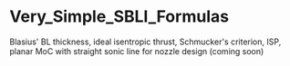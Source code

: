 # Very_Simple_SBLI_Formulas
Blasius' BL thickness, ideal isentropic thrust, Schmucker's criterion, ISP, planar MoC with straight sonic line for nozzle design (coming soon)

